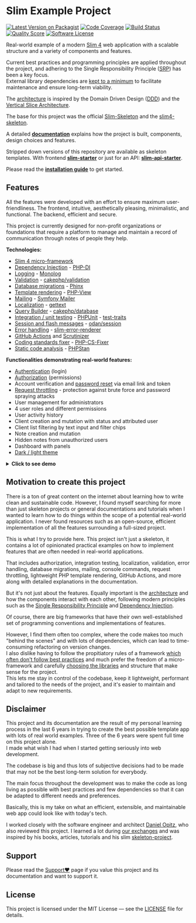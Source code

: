 # Slim Example Project

[![Latest Version on Packagist](https://img.shields.io/github/release/samuelgfeller/slim-example-project.svg)](https://packagist.org/packages/samuelgfeller/slim-example-project)
[![Code Coverage](https://scrutinizer-ci.com/g/samuelgfeller/slim-example-project/badges/coverage.png?b=master)](https://scrutinizer-ci.com/g/samuelgfeller/slim-example-project/?branch=master)
[![Build Status](https://scrutinizer-ci.com/g/samuelgfeller/slim-example-project/badges/build.png?b=master)](https://scrutinizer-ci.com/g/samuelgfeller/slim-example-project/build-status/master)
[![Quality Score](https://img.shields.io/scrutinizer/quality/g/samuelgfeller/slim-example-project.svg)](https://scrutinizer-ci.com/g/samuelgfeller/slim-example-project/?branch=master)
[![Software License](https://img.shields.io/badge/license-MIT-brightgreen.svg)](LICENSE)

Real-world example of a modern [Slim 4](https://www.slimframework.com/) web application with a scalable
structure and a variety of components and features.

Current best practices and programming principles are applied throughout the project, and
adhering to the Single Responsibility Principle
([SRP](https://github.com/samuelgfeller/slim-example-project/wiki/Single-Responsibility-Principle-(SRP))) 
has been a key focus.   
External library dependencies
are [kept to a minimum](https://github.com/samuelgfeller/slim-example-project/wiki/Libraries-and-Framework)
to facilitate maintenance and ensure long-term viability.

The [architecture](https://github.com/samuelgfeller/slim-example-project/wiki/Architecture)
is inspired by the Domain Driven Design ([DDD](https://en.wikipedia.org/wiki/Domain-driven_design))
and the [Vertical Slice Architecture](https://www.youtube.com/watch?v=L2Wnq0ChAIA).

The base for this project was the official
[Slim-Skeleton](https://github.com/slimphp/Slim-Skeleton) and
the [slim4-skeleton](https://github.com/odan/slim4-skeleton).

A detailed [**documentation**](https://github.com/samuelgfeller/slim-example-project/wiki) explains how the project is
built,
components, design choices and features.

Stripped down versions of this repository are available as skeleton
templates.
With frontend [**slim-starter**](https://github.com/samuelgfeller/slim-starter) or just for an API:
[**slim-api-starter**](https://github.com/samuelgfeller/slim-api-starter).

Please read the [**installation guide**](https://github.com/samuelgfeller/slim-example-project/wiki/Installation-Guide)
to get started.

## Features

All the features were developed with an effort to ensure maximum user-friendliness.
The frontend, intuitive, aesthetically pleasing, minimalistic, and functional.
The backend, efficient and secure.

This project is currently designed for non-profit organizations or foundations that require a platform
to manage and maintain a record of communication through notes of people they help.

**Technologies:**

* [Slim 4 micro-framework](https://github.com/slimphp/Slim)
* [Dependency Injection](https://github.com/samuelgfeller/slim-example-project/wiki/Dependency-Injection) - [PHP-DI](https://php-di.org/)
* [Logging](https://github.com/samuelgfeller/slim-example-project/wiki/Logging) - [Monolog](https://github.com/Seldaek/monolog)
* [Validation](https://github.com/samuelgfeller/slim-example-project/wiki/Validation) - [cakephp/validation](https://book.cakephp.org/4/en/core-libraries/validation.html)
* [Database migrations](https://github.com/samuelgfeller/slim-example-project/wiki/Database-Migrations) - [Phinx](https://phinx.org/)
* [Template rendering](https://github.com/samuelgfeller/slim-example-project/wiki/Template-rendering) - [PHP-View](https://github.com/slimphp/PHP-View)
* [Mailing](https://github.com/samuelgfeller/slim-example-project/wiki/Mailing) - [Symfony Mailer](https://symfony.com/doc/current/mailer.html)
* [Localization](https://github.com/samuelgfeller/slim-example-project/wiki/Translations) - [gettext](https://www.gnu.org/software/gettext/)
* [Query Builder](https://github.com/samuelgfeller/slim-example-project/wiki/Repository-and-Query-Builder) - [cakephp/database](https://book.cakephp.org/5/en/orm/query-builder.html)
* [Integration / unit testing](https://github.com/samuelgfeller/slim-example-project/wiki/Writing-Tests) - [PHPUnit](https://github.com/sebastianbergmann/phpunit/) - [test-traits](https://github.com/samuelgfeller/test-traits)
* [Session and flash messages](https://github.com/samuelgfeller/slim-example-project/wiki/Session-and-Flash-messages) - [odan/session](https://github.com/odan/session)
* [Error handling](https://github.com/samuelgfeller/slim-example-project/wiki/Error-Handling) - [slim-error-renderer](https://github.com/samuelgfeller/slim-error-renderer)
* [GitHub Actions](https://github.com/samuelgfeller/slim-example-project/wiki/GitHub-Actions)
  and [Scrutinizer](https://github.com/samuelgfeller/slim-example-project/wiki/How-to-set-up-Scrutinizer)
* [Coding standards fixer](https://github.com/samuelgfeller/slim-example-project/wiki/Coding-Standards-Fixer) - [PHP-CS-Fixer](https://github.com/PHP-CS-Fixer/PHP-CS-Fixer)
* [Static code analysis](https://github.com/samuelgfeller/slim-example-project/wiki/PHPStan-Static-Code-Analysis) - [PHPStan](https://github.com/phpstan/phpstan)

**Functionalities demonstrating real-world features:**

* [Authentication](https://github.com/samuelgfeller/slim-example-project/wiki/Authentication) (login)
* [Authorization](https://github.com/samuelgfeller/slim-example-project/wiki/Authorization) (permissions)
* Account verification
  and [password reset](https://github.com/samuelgfeller/slim-example-project/wiki/Authentication#password-forgotten)
  via email link and token
* [Request throttling](https://github.com/samuelgfeller/slim-example-project/wiki/Security#request-throttling) -
  protection against brute force and password spraying attacks
* User management for administrators
* 4 user roles and different permissions
* User activity history
* Client creation and mutation with status and attributed user
* Client list filtering by text input and filter chips
* Note creation and mutation
* Hidden notes from unauthorized users
* Dashboard with panels
* [Dark / light theme](https://github.com/samuelgfeller/slim-example-project/wiki/Dark-Theme)

<details>

<summary><b>Click to see demo</b></summary>

Link: [Login](https://demo.slim-example-project.samuel-gfeller.ch)  
Username: `admin@user.com`  
Password: `12345678`  
The database is regularly reset.

</details>

## Motivation to create this project

There is a ton of great content on the internet about learning how to write clean and sustainable code.
However, I found myself searching for more than just skeleton projects or general documentations
and tutorials when I wanted to learn how to do things within the scope of a potential real-world application.
I never found resources such as an open-source, efficient implementation of all the features surrounding a
full-sized project.

This is what I try to provide here.
This project isn't just a skeleton, it contains a lot of opinionated
practical examples on how to
implement features that are often needed in real-world applications.

That includes authorization, integration testing, localization, validation,
error handling, database migrations, mailing, console commands, request throttling,
lightweight PHP template rendering, GitHub Actions, and more along with detailed
explanations in the documentation.

But it's not just about the features.
Equally important
is the [architecture](https://github.com/samuelgfeller/slim-example-project/wiki/Architecture)
and how the components interact with each other, following modern principles such as the
[Single Responsibility Principle](https://github.com/samuelgfeller/slim-example-project/wiki/Single-Responsibility-Principle-(SRP))
and
[Dependency Injection](https://github.com/samuelgfeller/slim-example-project/wiki/Dependency-Injection).

Of course, there are big frameworks that have their own well-established set of programming conventions and
implementations of features.

However, I find them often
too complex, where the code makes too much "behind the scenes" and with lots of dependencies,
which can lead to time-consuming refactoring on version changes.   
I also dislike having to follow the propitiatory rules of a framework [which often don't
follow best practices](https://www.reddit.com/r/PHP/comments/131t2k1/laravel_considered_harmful)
and
much prefer the freedom of a micro-framework and carefully
[choosing the libraries](https://github.com/samuelgfeller/slim-example-project/wiki/Libraries-and-Framework#choosing-the-right-libraries)
and structure
that make sense for the project.  
This lets me stay in control of the codebase, keep it lightweight,
performant and tailored to the needs of the project, and it's easier to maintain
and adapt to new requirements.

## Disclaimer

This project and its documentation are the result of my personal learning process in the last 6 years
in trying to create the best possible template app with lots of real world examples.
Three of the 6 years were spent full time on this project alone.  
I made what wish I had when I started getting seriously into web development.

The codebase is big and thus lots of subjective decisions had to be made that may not be the best
long-term solution for everybody.

The main focus throughout the development was to make the code as long living as possible
with best practices and few dependencies so that it can be adapted to different needs and
preferences.

Basically, this is my take on what an efficient, extensible, and maintainable web app could look like with today's
tech.

I worked closely with the software engineer and architect
[Daniel Opitz](https://odan.github.io/about.html), who also reviewed this project.
I learned a lot during
[our exchanges](https://github.com/samuelgfeller/slim-example-project/wiki/Sources-of-knowledge#discussions)
and was inspired by his books, articles, tutorials and his slim
[skeleton-project](https://github.com/odan/slim4-skeleton).

## Support

Please read the [Support❤️](https://github.com/samuelgfeller/slim-example-project/wiki/Support❤️) page
if you value this project and its documentation and want to support it.

## License

This project is licensed under the MIT License — see the
[LICENSE](LICENSE) file for details.
